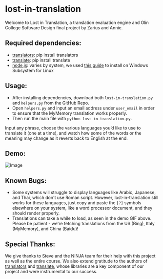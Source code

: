 # lost-in-translation

Welcome to Lost in Translation, a translation evaluation engine and Olin College Software Design final project by Zarius and Annie.

## Required dependencies:
* [translators](https://pypi.org/project/translators/): pip install translators
* [translate](https://pypi.org/project/translate/): pip install translate
* [node.js](https://nodejs.org/): varies by system, we used [this guide](https://nodejs.org/) to install on Windows Subsystem for Linux

## Usage:
* After installing dependencies, download both `lost-in-translation.py` and `helpers.py` from the GitHub Repo.
* Open `helpers.py` and input an email address under `user_email` in order to ensure that the MyMemory translation works properly.
* Then run the main file with `python lost-in-translation.py`.

Input any phrase, choose the various languages you’d like to use to translate it (one at a time), and watch how some of the words or the meaning may change as it reverts back to English at the end.

## Demo:
![Image](https://github.com/zdubash/lost-in-translation/raw/gh-pages/screen-recorder-tue-dec-15-2020-20-53-28.gif)

## Known Bugs:
* Some systems will struggle to display languages like Arabic, Japanese, and Thai, which don't use Roman script. However, lost-in-translation still works for these languages, just copy and paste the `[?]` symbols elsewhere on your system, like a word processor document, and they should render properly.
* Translations can take a while to load, as seen in the demo GIF above. Please be patient - we're fetching translations from the US (Bing), Italy (MyMemory), and China (Baidu)!

## Special Thanks:
We give thanks to Steve and the NINJA team for their help with this project as well as the entire course.
We also extend gratitude to the authors of [translators](https://pypi.org/project/translators/) and [translate](https://pypi.org/project/translate/), whose libraries are a key component of our project and were instrumental to our success.
